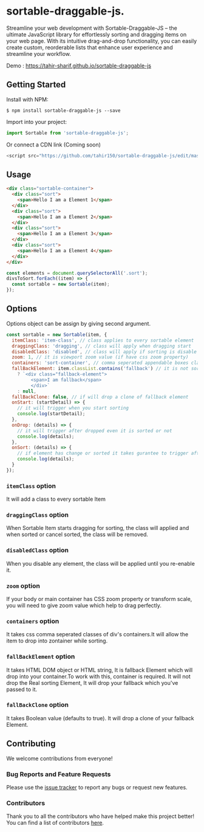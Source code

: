 # sortable-draggable-js.

Streamline your web development with Sortable-Draggable-JS – the ultimate JavaScript library for effortlessly sorting and dragging items on your web page. With its intuitive drag-and-drop functionality, you can easily create custom, reorderable lists that enhance user experience and streamline your workflow.

Demo : https://tahir-sharif.github.io/sortable-draggable-js

## Getting Started

Install with NPM:

```
$ npm install sortable-draggable-js --save
```

Import into your project:

```javascript
import Sortable from 'sortable-draggable-js';
```

Or connect a CDN link (Coming soon)

```javascript
<script src="https://github.com/tahir150/sortable-draggable-js/edit/master/README.md"></script>
```

## Usage

```html
<div class="sortable-container">
  <div class="sort">
    <span>Hello I am a Element 1</span>
  </div>
  <div class="sort">
    <span>Hello I am a Element 2</span>
  </div>
  <div class="sort">
    <span>Hello I am a Element 3</span>
  </div>
  <div class="sort">
    <span>Hello I am a Element 4</span>
  </div>
</div>
```

```javascript
const elements = document.querySelectorAll('.sort');
divsToSort.forEach((item) => {
  const sortable = new Sortable(item);
});
```

## Options

Options object can be assign by giving second argument.

```javascript
const sortable = new Sortable(item, {
  itemClass: 'item-class', // class applies to every sortable element
  draggingClass: 'dragging', // class will apply when dragging start
  disabledClass: 'disabled', // class will apply if sorting is disable
  zoom: 1, // it is viewport zoom value (if have css zoom property)
  containers: 'sort-container', // comma seperated appendable boxes classes
  fallBackElement: item.classList.contains('fallback') // it is not sortable, it just append this fallback html
    ? `<div class="fallback-element">
         <span>I am fallback</span>
         </div>`
    : null,
  fallBackClone: false, // if will drop a clone of fallback element
  onStart: (startDetail) => {
    // it will trigger when you start sorting
    console.log(startDetail);
  },
  onDrop: (details) => {
    // it will trigger after dropped even it is sorted or not
    console.log(details);
  },
  onSort: (details) => {
    // if element has change or sorted it takes gurantee to trigger after sorting
    console.log(details);
  }
});
```

### `itemClass` option

It will add a class to every sortable Item

### `draggingClass` option

When Sortable Item starts dragging for sorting, the class will applied and when sorted or cancel sorted, the class will be removed.

### `disabledClass` option

When you disable any element, the class will be applied until you re-enable it.

### `zoom` option

If your body or main container has CSS zoom property or transform scale, you will need to give zoom value which help to drag perfectly.

### `containers` option

It takes css comma seperated classes of div's containers.It will allow the item to drop into zontainer while sorting.

### `fallBackElement` option

It takes HTML DOM object or HTML string, It is fallback Element which will drop into your container.To work with this, container is required. It will not drop the Real sorting Element, It will drop your fallback which you've passed to it.

### `fallBackClone` option

It takes Boolean value (defaults to true). It will drop a clone of your fallback Element.

## Contributing

We welcome contributions from everyone!

### Bug Reports and Feature Requests

Please use the [issue tracker](https://github.com/tahir-sharif/sortable-draggable-js/issues) to report any bugs or request new features.

### Contributors

Thank you to all the contributors who have helped make this project better! You can find a list of contributors [here](https://github.com/tahir-sharif/sortable-draggable-js/graphs/contributors).
